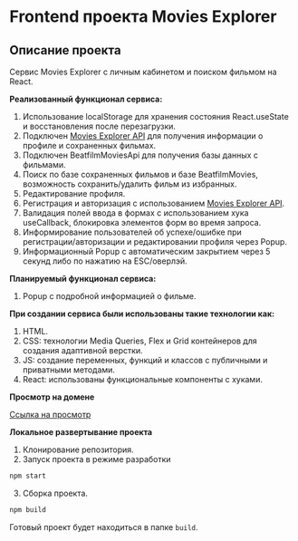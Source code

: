 # **Frontend проекта Movies Explorer**

## **Описание проекта**

Сервис Movies Explorer c личным кабинетом и поиском фильмом на React.

**Реализованный функционал сервиса:**

1. Использование localStorage для хранения состояния React.useState и восстановления после перезагрузки.
2. Подключен [Movies Explorer API](https://github.com/KhanTagiev/movies-explorer-api) для получения информации о профиле и сохраненных фильмах.
3. Подключен BeatfilmMoviesApi для получения базы данных с фильмами.
4. Поиск по базе сохраненных фильмов и базе BeatfilmMovies, возможность сохранить/удалить фильм из избранных.
5. Редактирование профиля.
6. Регистрация и авторизация с использованием [Movies Explorer API](https://github.com/KhanTagiev/movies-explorer-api).
7. Валидация полей ввода в формах с использованием хука useCallback, блокировка элементов форм во время запроса.
8. Информирование пользователей об успехе/ошибке при регистрации/авторизации и редактировании профиля через Popup.
9. Информационный Popup с автоматическим закрытием через 5 секунд либо по нажатию на ESC/оверлэй.

**Планируемый функционал сервиса:**

1. Popup с подробной информацией о фильме.

**При создании сервиса были использованы такие технологии как:**

1. HTML.
2. CSS: технологии Media Queries, Flex и Grid контейнеров для создания адаптивной верстки.
3. JS: создание переменных, функций и классов с публичными и приватными методами.
4. React: использованы функциональные компоненты с хуками.

**Просмотр на домене**

[Ссылка на просмотр](https://movies.khan.nomoredomains.monster/)

**Локальное развертывание проекта**

1. Клонирование репозитория.
2. Запуск проекта в режиме разработки

```sh
npm start
```

3. Сборка проекта.

```sh
npm build
```

Готовый проект будет находиться в папке `build`.
